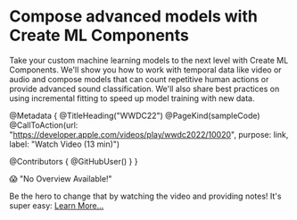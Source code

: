 # Compose advanced models with Create ML Components

Take your custom machine learning models to the next level with Create ML Components. We'll show you how to work with temporal data like video or audio and compose models that can count repetitive human actions or provide advanced sound classification. We'll also share best practices on using incremental fitting to speed up model training with new data.

@Metadata {
   @TitleHeading("WWDC22")
   @PageKind(sampleCode)
   @CallToAction(url: "https://developer.apple.com/videos/play/wwdc2022/10020", purpose: link, label: "Watch Video (13 min)")

   @Contributors {
      @GitHubUser(<replace this with your GitHub handle>)
   }
}

😱 "No Overview Available!"

Be the hero to change that by watching the video and providing notes! It's super easy:
 [Learn More…](https://wwdcnotes.com/documentation/wwdcnotes/contributing)
